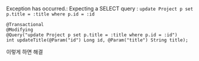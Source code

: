 Exception has occurred.: Expecting a SELECT query : `update Project p set p.title = :title where p.id = :id`

```
@Transactional  
@Modifying
@Query("update Project p set p.title = :title where p.id = :id")  
int updateTitle(@Param("id") Long id, @Param("title") String title);
```

이렇게 하면 해결